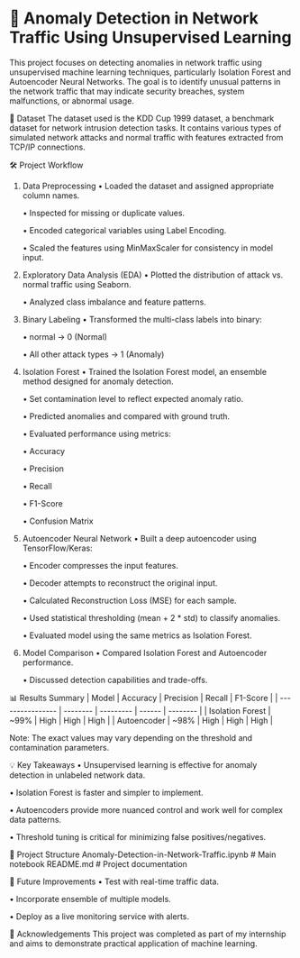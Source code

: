 # 🚀 Anomaly Detection in Network Traffic Using Unsupervised Learning
This project focuses on detecting anomalies in network traffic using unsupervised machine learning techniques, particularly Isolation Forest and Autoencoder Neural Networks. The goal is to identify unusual patterns in the network traffic that may indicate security breaches, system malfunctions, or abnormal usage.

📂 Dataset
The dataset used is the KDD Cup 1999 dataset, a benchmark dataset for network intrusion detection tasks. It contains various types of simulated network attacks and normal traffic with features extracted from TCP/IP connections.

🛠️ Project Workflow
1. Data Preprocessing
   • Loaded the dataset and assigned appropriate column names.

   • Inspected for missing or duplicate values.

   • Encoded categorical variables using Label Encoding.

   • Scaled the features using MinMaxScaler for consistency in model input.

2. Exploratory Data Analysis (EDA)
   • Plotted the distribution of attack vs. normal traffic using Seaborn.

   • Analyzed class imbalance and feature patterns.

3. Binary Labeling
   • Transformed the multi-class labels into binary:

      • normal → 0 (Normal)

      • All other attack types → 1 (Anomaly)

4. Isolation Forest
   • Trained the Isolation Forest model, an ensemble method designed for anomaly detection.

   • Set contamination level to reflect expected anomaly ratio.

   • Predicted anomalies and compared with ground truth.

   • Evaluated performance using metrics:

      • Accuracy

      • Precision

      • Recall

      • F1-Score

      • Confusion Matrix

5. Autoencoder Neural Network
   • Built a deep autoencoder using TensorFlow/Keras:

      • Encoder compresses the input features.

      • Decoder attempts to reconstruct the original input.

   • Calculated Reconstruction Loss (MSE) for each sample.

   • Used statistical thresholding (mean + 2 * std) to classify anomalies.

   • Evaluated model using the same metrics as Isolation Forest.

6. Model Comparison
   • Compared Isolation Forest and Autoencoder performance.

   • Discussed detection capabilities and trade-offs.

📊 Results Summary
| Model            | Accuracy | Precision | Recall | F1-Score |
| ---------------- | -------- | --------- | ------ | -------- |
| Isolation Forest | \~99%    | High      | High   | High     |
| Autoencoder      | \~98%    | High      | High   | High     |

Note: The exact values may vary depending on the threshold and contamination parameters.

💡 Key Takeaways
   • Unsupervised learning is effective for anomaly detection in unlabeled network data.

   • Isolation Forest is faster and simpler to implement.

   • Autoencoders provide more nuanced control and work well for complex data patterns.

   • Threshold tuning is critical for minimizing false positives/negatives.

📁 Project Structure
   Anomaly-Detection-in-Network-Traffic.ipynb  # Main notebook
   README.md                                  # Project documentation

📌 Future Improvements
   • Test with real-time traffic data.

   • Incorporate ensemble of multiple models.

   • Deploy as a live monitoring service with alerts.

🙌 Acknowledgements
This project was completed as part of my internship and aims to demonstrate practical application of machine learning.
